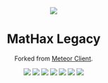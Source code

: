 <div align="center">
	<img src="https://mathaxclient.xyz/resources/images/icons/icon.png">
</div>

<h1 align="center">
	MatHax Legacy
</h1>

<p align="center">
	Forked from <a href="https://meteorclient.com/">Meteor Client</a>.
</p>

<div align="center">
	<a href="https://meteorclient.com"><img src="https://img.shields.io/badge/Meteor%20Client-Fork-e64c65"></a>
  <a href="https://mathaxclient.xyz/Download"><img src="https://img.shields.io/badge/Version-v1.4.6-e64c65"></a>
  <img src="https://img.shields.io/github/last-commit/Matejko06/MatHax-Client-Legacy">
  <img src="https://img.shields.io/github/commit-activity/m/Matejko06/MatHax-Client-Legacy">
  <img src="https://img.shields.io/github/languages/code-size/Matejko06/MatHax-Client-Legacy">
  <img src="https://img.shields.io/tokei/lines/github/Matejko06/MatHax-Client-Legacy">
	<a href="https://mathaxclient.xyz/Discord"><img src="https://img.shields.io/discord/823286525402939402"></a>
</div>
